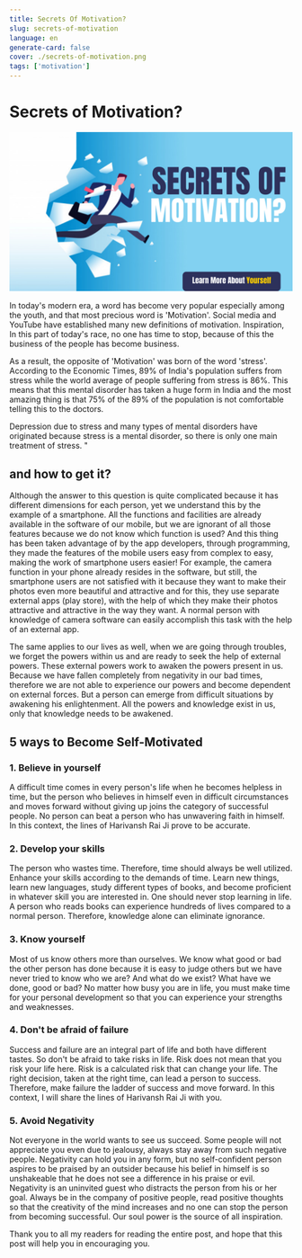 ```yaml
---
title: Secrets Of Motivation?
slug: secrets-of-motivation
language: en
generate-card: false
cover: ./secrets-of-motivation.png
tags: ['motivation']
---
```

# Secrets of Motivation?

![](./secrets-of-motivation.png)

In today&#39;s modern era, a word has become very popular especially among the youth, and that most precious word is &#39;Motivation&#39;. Social media and YouTube have established many new definitions of motivation. Inspiration, In this part of today&#39;s race, no one has time to stop, because of this the business of the people has become business.

As a result, the opposite of &#39;Motivation&#39; was born of the word &#39;stress&#39;. According to the Economic Times, 89% of India&#39;s population suffers from stress while the world average of people suffering from stress is 86%. This means that this mental disorder has taken a huge form in India and the most amazing thing is that 75% of the 89% of the population is not comfortable telling this to the doctors.

Depression due to stress and many types of mental disorders have originated because stress is a mental disorder, so there is only one main treatment of stress. &quot;

## and how to get it?

Although the answer to this question is quite complicated because it has different dimensions for each person, yet we understand this by the example of a smartphone. All the functions and facilities are already available in the software of our mobile, but we are ignorant of all those features because we do not know which function is used? And this thing has been taken advantage of by the app developers, through programming, they made the features of the mobile users easy from complex to easy, making the work of smartphone users easier! For example, the camera function in your phone already resides in the software, but still, the smartphone users are not satisfied with it because they want to make their photos even more beautiful and attractive and for this, they use separate external apps (play store), with the help of which they make their photos attractive and attractive in the way they want. A normal person with knowledge of camera software can easily accomplish this task with the help of an external app.

The same applies to our lives as well, when we are going through troubles, we forget the powers within us and are ready to seek the help of external powers. These external powers work to awaken the powers present in us. Because we have fallen completely from negativity in our bad times, therefore we are not able to experience our powers and become dependent on external forces. But a person can emerge from difficult situations by awakening his enlightenment. All the powers and knowledge exist in us, only that knowledge needs to be awakened.

## 5 ways to Become Self-Motivated

### 1. Believe in yourself

A difficult time comes in every person&#39;s life when he becomes helpless in time, but the person who believes in himself even in difficult circumstances and moves forward without giving up joins the category of successful people. No person can beat a person who has unwavering faith in himself. In this context, the lines of Harivansh Rai Ji prove to be accurate.

### 2. Develop your skills

The person who wastes time. Therefore, time should always be well utilized. Enhance your skills according to the demands of time. Learn new things, learn new languages, study different types of books, and become proficient in whatever skill you are interested in. One should never stop learning in life. A person who reads books can experience hundreds of lives compared to a normal person. Therefore, knowledge alone can eliminate ignorance.

### 3. Know yourself

Most of us know others more than ourselves. We know what good or bad the other person has done because it is easy to judge others but we have never tried to know who we are? And what do we exist? What have we done, good or bad? No matter how busy you are in life, you must make time for your personal development so that you can experience your strengths and weaknesses.

### 4. Don&#39;t be afraid of failure

Success and failure are an integral part of life and both have different tastes. So don&#39;t be afraid to take risks in life. Risk does not mean that you risk your life here. Risk is a calculated risk that can change your life. The right decision, taken at the right time, can lead a person to success. Therefore, make failure the ladder of success and move forward. In this context, I will share the lines of Harivansh Rai Ji with you.

### 5. Avoid Negativity

Not everyone in the world wants to see us succeed. Some people will not appreciate you even due to jealousy, always stay away from such negative people. Negativity can hold you in any form, but no self-confident person aspires to be praised by an outsider because his belief in himself is so unshakeable that he does not see a difference in his praise or evil. Negativity is an uninvited guest who distracts the person from his or her goal. Always be in the company of positive people, read positive thoughts so that the creativity of the mind increases and no one can stop the person from becoming successful. Our soul power is the source of all inspiration.

Thank you to all my readers for reading the entire post, and hope that this post will help you in encouraging you.